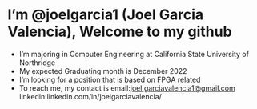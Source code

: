 # I’m @joelgarcia1 (Joel Garcia Valencia), Welcome to my github

-  I’m majoring in Computer Engineering at California State University of Northridge
-  My expected Graduating month is December 2022
-  I’m looking for a position that is based on FPGA related 
-  To reach me, my contact is
   email:joel.garciavalencia1@gmail.com
   linkedin:linkedin.com/in/joelgarciavalencia/

<!---
joelgarcia1/joelgarcia1 is a ✨ special ✨ repository because its `README.md` (this file) appears on your GitHub profile.
You can click the Preview link to take a look at your changes.
--->
